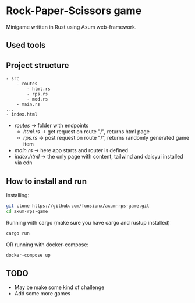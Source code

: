 # Rock-Paper-Scissors game

Minigame written in Rust using Axum web-framework.

## Used tools

## Project structure
```
- src 
	- routes
		- html.rs
		- rps.rs
		- mod.rs
	- main.rs
...
- index.html	
```

- *routes* -> folder with endpoints
  - *html.rs* -> get request on route "/", returns html page
  - *rps.rs* -> post request on route "/", returns randomly generated game item
- *main.rs* -> here app starts and router is defined
- *index.html* -> the only page with content, tailwind and daisyui installed via cdn

## How to install and run

Installing: 
```bash
git clone https://github.com/funsionx/axum-rps-game.git
cd axum-rps-game
```

Running with cargo (make sure you have cargo and rustup installed)
```bash
cargo run
```

OR running with docker-compose:
```bash
docker-compose up
```

## TODO

- May be make some kind of challenge
- Add some more games